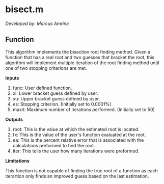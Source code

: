 # bisect.m

*Developed by: Marcus Amrine*


## Function

This algorithm implements the bisection root finding method. Given a function that has a real root and two guesses that bracket the root, this algorithm will implement multiple iteration of the root finding method until one of two stopping criterions are met.

**Inputs**
  1. func: User defined function.
  2. xl: Lower bracket guess defined by user.
  3. xu: Upper bracket guess defined by user.
  4. es: Stopping criterion. (Initially set to 0.0001%)
  5. maxit: Maximum number of iterations performed. (Initially set to 50)
  
**Outputs**
  1. root: This is the value at which the estimated root is located.
  2. fx: This is the value of the user's function evaluated at the root.
  3. ea: This is the percent relative error that is associated with the calculations preformed to find the root.
  4. iter: This tells the user how many iterations were preformed.
  
**Limitations**

This function is not capable of finding the true root of a function as each iterartion only finds an improved guess based on the last estimation.
